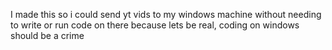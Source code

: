 I made this so i could send yt vids to my windows machine without needing to write or run code on there because lets be real, coding on windows should be a crime
